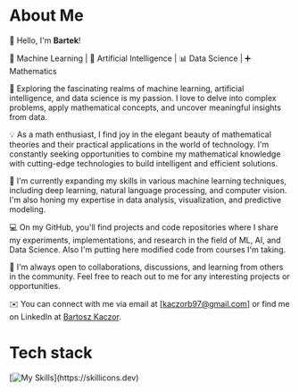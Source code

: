 # **About Me**
👋 Hello, I'm **Bartek**!

🧠 Machine Learning | 🤖 Artificial Intelligence | 📊 Data Science | ➕ Mathematics

🔭 Exploring the fascinating realms of machine learning, artificial intelligence, and data science is my passion. 
    I love to delve into complex problems, apply mathematical concepts, and uncover meaningful insights from data.

💡 As a math enthusiast, I find joy in the elegant beauty of mathematical theories and their practical applications in the world of technology. 
    I'm constantly seeking opportunities to combine my mathematical knowledge with cutting-edge technologies to build intelligent and efficient solutions.

🌱 I'm currently expanding my skills in various machine learning techniques, including deep learning, natural language processing, and computer vision. 
    I'm also honing my expertise in data analysis, visualization, and predictive modeling.

💻 On my GitHub, you'll find projects and code repositories where I share my experiments, implementations, and research in the field of ML, AI, and Data Science. 
    Also I'm putting here modified code from courses I'm taking.
    
🤝 I'm always open to collaborations, discussions, and learning from others in the community. Feel free to reach out to me for any interesting projects or opportunities.

✉️ You can connect with me via email at [kaczorb97@gmail.com] or find me on LinkedIn at [Bartosz Kaczor](https://www.linkedin.com/in/bartosz-kaczor-579098242).

# **Tech stack**
[![My Skills](https://skillicons.dev/icons?i=js,py,pytorch,tensorflow,vscode,git,ai,java,)](https://skillicons.dev)


